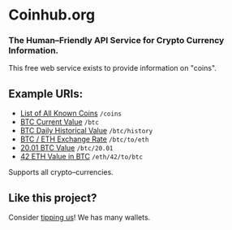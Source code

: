 # Coinhub.org

### The Human–Friendly API Service for Crypto Currency Information.

This free web service exists to provide information on "coins".

## Example URIs:

* [List of All Known Coins](http://coinbin.org/coins) `/coins`
* [BTC Current Value](http://coinbin.org/btc) `/btc`
* [BTC Daily Historical Value](http://coinbin.org/btc/history) `/btc/history`
* [BTC / ETH Exchange Rate](http://coinbin.org/btc/to/eth) `/btc/to/eth`
* [20.01 BTC Value](http://coinbin.org/btc/20.01) `/btc/20.01`
* [42 ETH Value in BTC](http://coinbin.org/eth/42/to/btc) `/eth/42/to/btc`

Supports all crypto–currencies. 

## Like this project?

Consider [tipping us](http://coinbin.org/thanks)! We has many wallets. 
